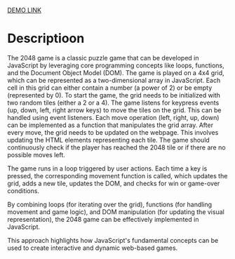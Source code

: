 [DEMO LINK](https://kasianeno.github.io/2048-game/)

<h1>Descriptioon</h1>

The 2048 game is a classic puzzle game that can be developed in JavaScript by leveraging core programming concepts like loops, functions, and the Document Object Model (DOM). 
The game is played on a 4x4 grid, which can be represented as a two-dimensional array in JavaScript. Each cell in this grid can either contain a number (a power of 2) or be empty (represented by 0).
To start the game, the grid needs to be initialized with two random tiles (either a 2 or a 4).
The game listens for keypress events (up, down, left, right arrow keys) to move the tiles on the grid. This can be handled using event listeners.
Each move operation (left, right, up, down) can be implemented as a function that manipulates the grid array. 
After every move, the grid needs to be updated on the webpage. This involves updating the HTML elements representing each tile.
The game should continuously check if the player has reached the 2048 tile or if there are no possible moves left.

The game runs in a loop triggered by user actions. Each time a key is pressed, the corresponding movement function is called, which updates the grid, adds a new tile, updates the DOM, and checks for win or game-over conditions.

By combining loops (for iterating over the grid), functions (for handling movement and game logic), and DOM manipulation (for updating the visual representation), the 2048 game can be effectively implemented in JavaScript.

This approach highlights how JavaScript's fundamental concepts can be used to create interactive and dynamic web-based games.
